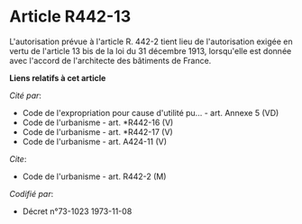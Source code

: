 # Article R442-13

L'autorisation prévue à l'article R. 442-2 tient lieu de l'autorisation exigée en vertu de l'article 13 bis de la loi du 31
décembre 1913, lorsqu'elle est donnée avec l'accord de l'architecte des bâtiments de France.

**Liens relatifs à cet article**

_Cité par_:

  - Code de l'expropriation pour cause d'utilité pu... - art. Annexe 5 (VD)
  - Code de l'urbanisme - art. *R442-16 (V)
  - Code de l'urbanisme - art. *R442-17 (V)
  - Code de l'urbanisme - art. A424-11 (V)

_Cite_:

  - Code de l'urbanisme - art. R442-2 (M)

_Codifié par_:

  - Décret n°73-1023 1973-11-08
